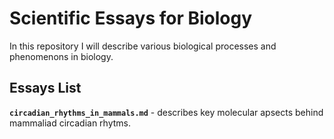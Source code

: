 # Scientific Essays for Biology

In this repository I will describe various biological processes and phenomenons in biology.

## Essays List

**`circadian_rhythms_in_mammals.md`** - describes key molecular apsects behind mammaliad circadian rhytms.
